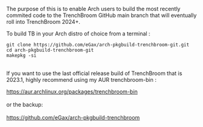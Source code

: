 The purpose of this is to enable Arch users to build the most recently commited code to the TrenchBroom GitHub main branch that will eventually roll into TrenchBroom 2024+.

To build TB in your Arch distro of choice from a terminal :

`git clone https://github.com/eGax/arch-pkgbuild-trenchbroom-git.git`<br>
`cd arch-pkgbuild-trenchbroom-git`<br>
`makepkg -si`<br>

<br>
If you want to use the last official release build of TrenchBroom that is 2023.1, highly recommend using my AUR trenchbroom-bin : <br>

https://aur.archlinux.org/packages/trenchbroom-bin <br><br>
or the backup:
<br><br>
https://github.com/eGax/arch-pkgbuild-trenchbroom
